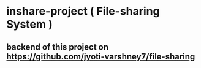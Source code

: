 # inshare-project ( File-sharing System )
## backend of this project on https://github.com/jyoti-varshney7/file-sharing
